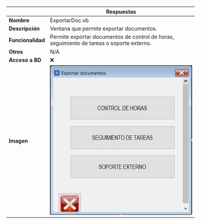 |                   | **Respuestas**                          |
|-------------------|-----------------------------------------|
|**Nombre**         | ExportarDoc.vb      |
|**Descripción**    | Ventana que permite exportar documentos.               |
|**Funcionalidad**  | Permite exportar documentos de control de horas, seguimiento de tareas o soporte externo.             |
|**Otros**          | N/A |
|**Acceso a BD**    | ❌ |
|**Imagen**           | ![Captura_de_pantalla](Capturas/ExportarDoc_Ventana.JPG)|